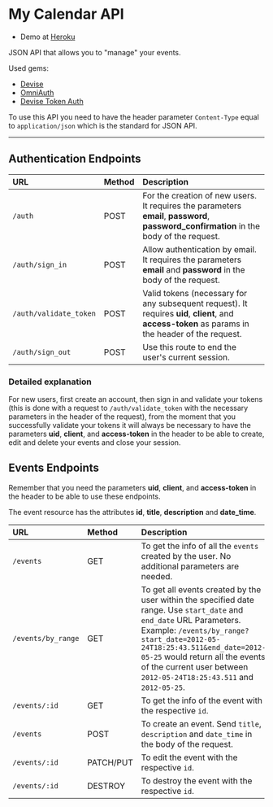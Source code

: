 # My Calendar API

* Demo at [Heroku](https://my-kalendar.herokuapp.com/)

JSON API that allows you to "manage" your events.

Used gems:

* [Devise](https://github.com/plataformatec/devise)
* [OmniAuth](https://github.com/intridea/omniauth)
* [Devise Token Auth](https://github.com/lynndylanhurley/devise_token_auth)

To use this API you need to have the header parameter `Content-Type` equal to `application/json` which is the standard for JSON API.

---

## Authentication Endpoints

| URL | Method | Description |
|:-----|:-------|:--------|
| `/auth` | POST | For the creation of new users. It requires the parameters **email**, **password**, **password_confirmation** in the body of the request. |
| `/auth/sign_in` | POST | Allow authentication by email. It requires the parameters **email** and **password** in the body of the request. |
| `/auth/validate_token` | POST | Valid tokens (necessary for any subsequent request). It requires **uid**, **client**, and **access-token** as params in the header of the request. |
| `/auth/sign_out` | POST | Use this route to end the user's current session. |

### Detailed explanation

For new users, first create an account, then sign in and validate your tokens (this is done with a request to `/auth/validate_token` with the necessary parameters in the header of the request), from the moment that you successfully validate your tokens it will always be necessary to have the parameters **uid**, **client**, and **access-token** in the header to be able to create, edit and delete your events and close your session.

## Events Endpoints

Remember that you need the parameters **uid**, **client**, and **access-token** in the header to be able to use these endpoints.

The event resource has the attributes **id**, **title**, **description** and **date_time**.

| URL | Method | Description |
|:-----|:-------|:--------|
| `/events` | GET | To get the info of all the `events` created by the user. No additional parameters are needed. |
| `/events/by_range` | GET | To get all events created by the user within the specified date range. Use `start_date` and `end_date` URL Parameters. Example: `/events/by_range?start_date=2012-05-24T18:25:43.511&end_date=2012-05-25` would return all the events of the current user between `2012-05-24T18:25:43.511` and `2012-05-25`. |
| `/events/:id` | GET | To get the info of the event with the respective `id`. |
| `/events` | POST | To create an event. Send `title`, `description` and `date_time` in the body of the request. |
| `/events/:id` | PATCH/PUT | To edit the event with the respective `id`. |
| `/events/:id` | DESTROY | To destroy the event with the respective `id`. |

